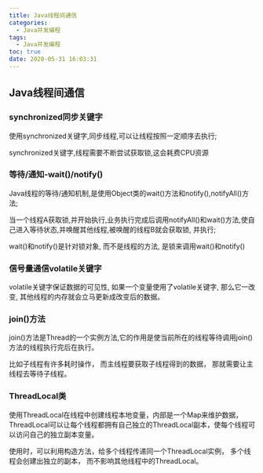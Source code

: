```yaml
---
title: Java线程间通信
categories:
  - Java并发编程
tags:
  - Java并发编程
toc: true
date: 2020-05-31 16:03:31
---
```

## Java线程间通信

### synchronized同步关键字

使用synchronized关键字,同步线程,可以让线程按照一定顺序去执行;

synchronized关键字,线程需要不断尝试获取锁,这会耗费CPU资源

### 等待/通知-wait()/notify()

Java线程的等待/通知机制,是使用Object类的wait()方法和notify(),notifyAll()方法;

当一个线程A获取锁,并开始执行,业务执行完成后调用notifyAll()和wait()方法,使自己进入等待状态,并唤醒其他线程,被唤醒的线程B就会获取锁, 并执行;

wait()和notify()是针对锁对象, 而不是线程的方法, 是锁来调用wait()和notify()

### 信号量通信volatile关键字

volatile关键字保证数据的可见性, 如果一个变量使用了volatile关键字, 那么它一改变, 其他线程的内存就会立马更新成改变后的数据。

### join()方法

join()方法是Thread的一个实例方法,它的作用是使当前所在的线程等待调用join()方法的线程执行完后在执行。

比如子线程有许多耗时操作， 而主线程要获取子线程得到的数据， 那就需要让主线程去等待子线程。

### ThreadLocal类

使用ThreadLocal在线程中创建线程本地变量，内部是一个Map来维护数据，ThreadLocal可以让每个线程都拥有自己独立的ThreadLocal副本，使每个线程可以访问自己的独立副本变量。

使用时，可以利用构造方法，给多个线程传递同一个ThreadLocal实例， 多个线程会创建出独立的副本， 而不影响其他线程中的ThreadLocal。